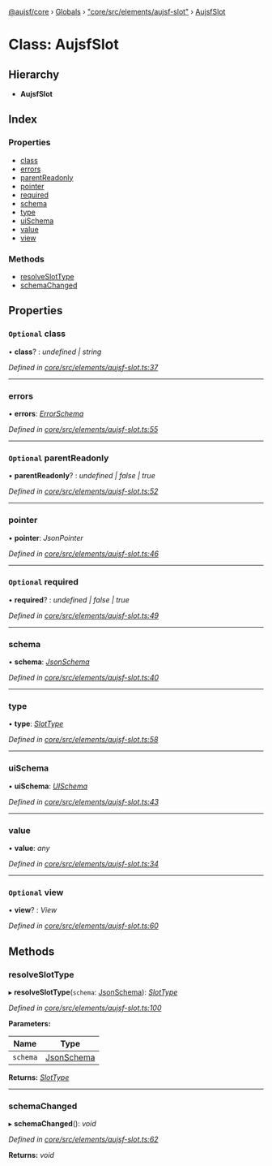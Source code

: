 [@aujsf/core](../README.md) › [Globals](../globals.md) › ["core/src/elements/aujsf-slot"](../modules/_core_src_elements_aujsf_slot_.md) › [AujsfSlot](_core_src_elements_aujsf_slot_.aujsfslot.md)

# Class: AujsfSlot

## Hierarchy

* **AujsfSlot**

## Index

### Properties

* [class](_core_src_elements_aujsf_slot_.aujsfslot.md#optional-class)
* [errors](_core_src_elements_aujsf_slot_.aujsfslot.md#errors)
* [parentReadonly](_core_src_elements_aujsf_slot_.aujsfslot.md#optional-parentreadonly)
* [pointer](_core_src_elements_aujsf_slot_.aujsfslot.md#pointer)
* [required](_core_src_elements_aujsf_slot_.aujsfslot.md#optional-required)
* [schema](_core_src_elements_aujsf_slot_.aujsfslot.md#schema)
* [type](_core_src_elements_aujsf_slot_.aujsfslot.md#type)
* [uiSchema](_core_src_elements_aujsf_slot_.aujsfslot.md#uischema)
* [value](_core_src_elements_aujsf_slot_.aujsfslot.md#value)
* [view](_core_src_elements_aujsf_slot_.aujsfslot.md#optional-view)

### Methods

* [resolveSlotType](_core_src_elements_aujsf_slot_.aujsfslot.md#resolveslottype)
* [schemaChanged](_core_src_elements_aujsf_slot_.aujsfslot.md#schemachanged)

## Properties

### `Optional` class

• **class**? : *undefined | string*

*Defined in [core/src/elements/aujsf-slot.ts:37](https://github.com/jbockle/au-jsonschema-form/blob/master/packages/core/src/elements/aujsf-slot.ts#L37)*

___

###  errors

• **errors**: *[ErrorSchema](../interfaces/_core_src_models_error_schema_.errorschema.md)*

*Defined in [core/src/elements/aujsf-slot.ts:55](https://github.com/jbockle/au-jsonschema-form/blob/master/packages/core/src/elements/aujsf-slot.ts#L55)*

___

### `Optional` parentReadonly

• **parentReadonly**? : *undefined | false | true*

*Defined in [core/src/elements/aujsf-slot.ts:52](https://github.com/jbockle/au-jsonschema-form/blob/master/packages/core/src/elements/aujsf-slot.ts#L52)*

___

###  pointer

• **pointer**: *JsonPointer*

*Defined in [core/src/elements/aujsf-slot.ts:46](https://github.com/jbockle/au-jsonschema-form/blob/master/packages/core/src/elements/aujsf-slot.ts#L46)*

___

### `Optional` required

• **required**? : *undefined | false | true*

*Defined in [core/src/elements/aujsf-slot.ts:49](https://github.com/jbockle/au-jsonschema-form/blob/master/packages/core/src/elements/aujsf-slot.ts#L49)*

___

###  schema

• **schema**: *[JsonSchema](../modules/_core_src_models_json_schema_.md#jsonschema)*

*Defined in [core/src/elements/aujsf-slot.ts:40](https://github.com/jbockle/au-jsonschema-form/blob/master/packages/core/src/elements/aujsf-slot.ts#L40)*

___

###  type

• **type**: *[SlotType](../modules/_core_src_elements_aujsf_slot_.md#slottype)*

*Defined in [core/src/elements/aujsf-slot.ts:58](https://github.com/jbockle/au-jsonschema-form/blob/master/packages/core/src/elements/aujsf-slot.ts#L58)*

___

###  uiSchema

• **uiSchema**: *[UISchema](../interfaces/_core_src_models_ui_schema_.uischema.md)*

*Defined in [core/src/elements/aujsf-slot.ts:43](https://github.com/jbockle/au-jsonschema-form/blob/master/packages/core/src/elements/aujsf-slot.ts#L43)*

___

###  value

• **value**: *any*

*Defined in [core/src/elements/aujsf-slot.ts:34](https://github.com/jbockle/au-jsonschema-form/blob/master/packages/core/src/elements/aujsf-slot.ts#L34)*

___

### `Optional` view

• **view**? : *View*

*Defined in [core/src/elements/aujsf-slot.ts:60](https://github.com/jbockle/au-jsonschema-form/blob/master/packages/core/src/elements/aujsf-slot.ts#L60)*

## Methods

###  resolveSlotType

▸ **resolveSlotType**(`schema`: [JsonSchema](../modules/_core_src_models_json_schema_.md#jsonschema)): *[SlotType](../modules/_core_src_elements_aujsf_slot_.md#slottype)*

*Defined in [core/src/elements/aujsf-slot.ts:100](https://github.com/jbockle/au-jsonschema-form/blob/master/packages/core/src/elements/aujsf-slot.ts#L100)*

**Parameters:**

Name | Type |
------ | ------ |
`schema` | [JsonSchema](../modules/_core_src_models_json_schema_.md#jsonschema) |

**Returns:** *[SlotType](../modules/_core_src_elements_aujsf_slot_.md#slottype)*

___

###  schemaChanged

▸ **schemaChanged**(): *void*

*Defined in [core/src/elements/aujsf-slot.ts:62](https://github.com/jbockle/au-jsonschema-form/blob/master/packages/core/src/elements/aujsf-slot.ts#L62)*

**Returns:** *void*
